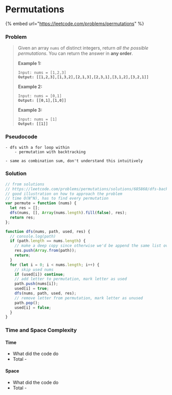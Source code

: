 # Permutations

{% embed url="https://leetcode.com/problems/permutations" %}

### Problem

> Given an array `nums` of distinct integers, return _all the possible permutations_. You can return the answer in **any order**.
>
> &#x20;
>
> **Example 1:**
>
> <pre><code>Input: nums = [1,2,3]
> <strong>Output: [[1,2,3],[1,3,2],[2,1,3],[2,3,1],[3,1,2],[3,2,1]]</strong></code></pre>
>
> **Example 2:**
>
> <pre><code>Input: nums = [0,1]
> <strong>Output: [[0,1],[1,0]]</strong></code></pre>
>
> **Example 3:**
>
> <pre><code>Input: nums = [1]
> <strong>Output: [[1]]</strong></code></pre>

### Pseudocode

```
- dfs with a for loop within
    - permutation with backtracking
    
- same as combination sum, don't understand this intuitively
```

### Solution

```javascript
// from solutions
// https://leetcode.com/problems/permutations/solutions/685868/dfs-backtracking-python-java-javascript-picture/
// good illustration on how to approach the problem
// time O(N^N), has to find every permutation
var permute = function (nums) {
  let res = [];
  dfs(nums, [], Array(nums.length).fill(false), res);
  return res;
};

function dfs(nums, path, used, res) {
  // console.log(path)
  if (path.length == nums.length) {
    // make a deep copy since otherwise we'd be append the same list over and over
    res.push(Array.from(path));
    return;
  }
  for (let i = 0; i < nums.length; i++) {
    // skip used nums
    if (used[i]) continue;
    // add letter to permutation, mark letter as used
    path.push(nums[i]);
    used[i] = true;
    dfs(nums, path, used, res);
    // remove letter from permutation, mark letter as unused
    path.pop();
    used[i] = false;
  }
}

```

### Time and Space Complexity

#### Time

* What did the code do
* Total -

#### Space

* What did the code do
* Total -
